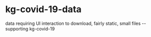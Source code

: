 # kg-covid-19-data
data requiring UI interaction to download, fairly static, small files -- supporting kg-covid-19
